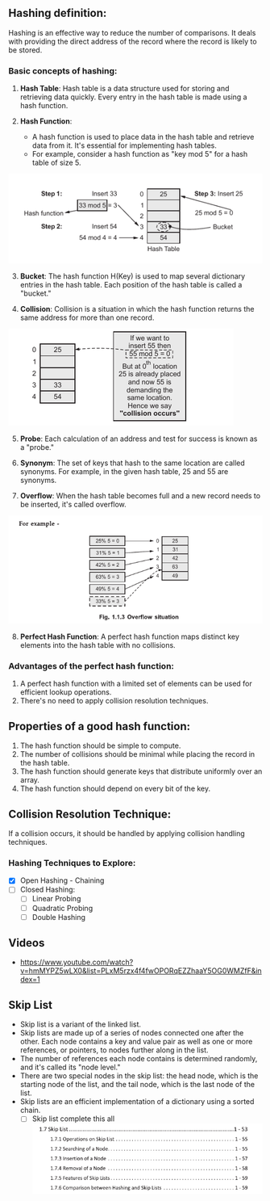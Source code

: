 ## Hashing definition:

Hashing is an effective way to reduce the number of comparisons. It deals with providing the direct address of the record where the record is likely to be stored.

### Basic concepts of hashing:

1. **Hash Table**: Hash table is a data structure used for storing and retrieving data quickly. Every entry in the hash table is made using a hash function.

2. **Hash Function**:
   - A hash function is used to place data in the hash table and retrieve data from it. It's essential for implementing hash tables.
   - For example, consider a hash function as "key mod 5" for a hash table of size 5.

![Hash Table Example](https://github.com/idiotboxai/SPPPU-IV/blob/main/DSA/Pasted%20image%2020240313112243.png?raw=true)

3. **Bucket**: The hash function H(Key) is used to map several dictionary entries in the hash table. Each position of the hash table is called a "bucket."

4. **Collision**: Collision is a situation in which the hash function returns the same address for more than one record.

![Collision Example](https://github.com/idiotboxai/SPPPU-IV/blob/main/DSA/Pasted%20image%2020240313112642.png?raw=true)

5. **Probe**: Each calculation of an address and test for success is known as a "probe."

6. **Synonym**: The set of keys that hash to the same location are called synonyms. For example, in the given hash table, 25 and 55 are synonyms.

7. **Overflow**: When the hash table becomes full and a new record needs to be inserted, it's called overflow.

![Overflow Example](https://github.com/idiotboxai/SPPPU-IV/blob/main/DSA/Pasted%20image%2020240313113424.png?raw=true)

8. **Perfect Hash Function**: A perfect hash function maps distinct key elements into the hash table with no collisions.

### Advantages of the perfect hash function:
1. A perfect hash function with a limited set of elements can be used for efficient lookup operations.
2. There's no need to apply collision resolution techniques.

## Properties of a good hash function:
1. The hash function should be simple to compute.
2. The number of collisions should be minimal while placing the record in the hash table.
3. The hash function should generate keys that distribute uniformly over an array.
4. The hash function should depend on every bit of the key.

## Collision Resolution Technique:
If a collision occurs, it should be handled by applying collision handling techniques.

### Hashing Techniques to Explore:
- [x] Open Hashing - Chaining
- [ ] Closed Hashing:
  - [ ] Linear Probing
  - [ ] Quadratic Probing
  - [ ] Double Hashing
## Videos 
- <a href="https://www.youtube.com/watch?v=hmMYPZ5wLX0&list=PLxM5rzx4f4fwOPORqEZZhaaY5OG0WMZfF&index=1">https://www.youtube.com/watch?v=hmMYPZ5wLX0&list=PLxM5rzx4f4fwOPORqEZZhaaY5OG0WMZfF&index=1</a>
## Skip List
- Skip list is a variant of the linked list.
- Skip lists are made up of a series of nodes connected one after the other. Each node contains a key and value pair as well as one or more references, or pointers, to nodes further along in the list.
- The number of references each node contains is determined randomly, and it's called its "node level."
- There are two special nodes in the skip list: the head node, which is the starting node of the list, and the tail node, which is the last node of the list.
- Skip lists are an efficient implementation of a dictionary using a sorted chain.
   - [ ] Skip list complete this all <br>
![Skip List Example](https://github.com/idiotboxai/SPPPU-IV/blob/main/DSA/Pasted%20image%2020240313124739.png?raw=true)
